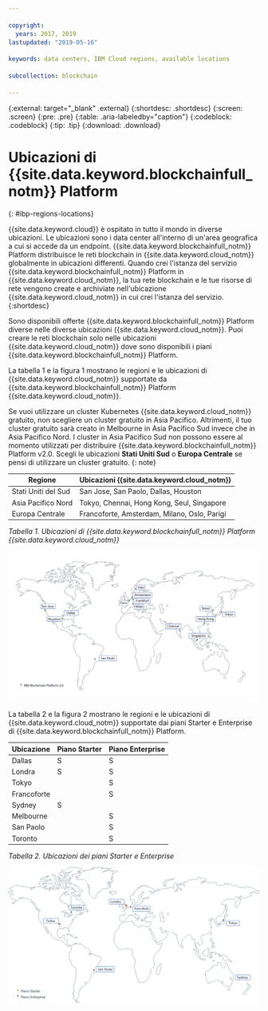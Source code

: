 ```yaml
---

copyright:
  years: 2017, 2019
lastupdated: "2019-05-16"

keywords: data centers, IBM Cloud regions, available locations

subcollection: blockchain

---
```


{:external: target="_blank" .external}
{:shortdesc: .shortdesc}
{:screen: .screen}
{:pre: .pre}
{:table: .aria-labeledby="caption"}
{:codeblock: .codeblock}
{:tip: .tip}
{:download: .download}


# Ubicazioni di {{site.data.keyword.blockchainfull_notm}} Platform
{: #ibp-regions-locations}

{{site.data.keyword.cloud}} è ospitato in tutto il mondo in diverse ubicazioni. Le ubicazioni sono i data center all'interno di un'area geografica a cui si accede da un endpoint. {{site.data.keyword.blockchainfull_notm}} Platform distribuisce le reti blockchain in {{site.data.keyword.cloud_notm}} globalmente in ubicazioni differenti. Quando crei l'istanza del servizio {{site.data.keyword.blockchainfull_notm}} Platform in {{site.data.keyword.cloud_notm}}, la tua rete blockchain e le tue risorse di rete vengono create e archiviate nell'ubicazione {{site.data.keyword.cloud_notm}} in cui crei l'istanza del servizio.
{:shortdesc}

Sono disponibili offerte {{site.data.keyword.blockchainfull_notm}} Platform diverse nelle diverse ubicazioni {{site.data.keyword.cloud_notm}}. Puoi creare le reti blockchain solo nelle ubicazioni {{site.data.keyword.cloud_notm}} dove sono disponibili i piani {{site.data.keyword.blockchainfull_notm}} Platform.

La tabella 1 e la figura 1 mostrano le regioni e le ubicazioni di {{site.data.keyword.cloud_notm}} supportate da {{site.data.keyword.blockchainfull_notm}} Platform {{site.data.keyword.cloud_notm}}.

Se vuoi utilizzare un cluster Kubernetes {{site.data.keyword.cloud_notm}} gratuito, non scegliere un cluster gratuito in Asia Pacifico. Altrimenti, il tuo cluster gratuito sarà creato in Melbourne in Asia Pacifico Sud invece che in Asia Pacifico Nord. I cluster in Asia Pacifico Sud non possono essere al momento utilizzati per distribuire {{site.data.keyword.blockchainfull_notm}} Platform v2.0. Scegli le ubicazioni **Stati Uniti Sud** o **Europa Centrale** se pensi di utilizzare un cluster gratuito.
{: note}

| Regione | Ubicazioni {{site.data.keyword.cloud_notm}} |
|--------|--------------------|
| Stati Uniti del Sud | San Jose, San Paolo, Dallas, Houston |
| Asia Pacifico Nord | Tokyo, Chennai, Hong Kong, Seul, Singapore |
| Europa Centrale | Francoforte, Amsterdam, Milano, Oslo, Parigi |

_Tabella 1. Ubicazioni di {{site.data.keyword.blockchainfull_notm}} Platform {{site.data.keyword.cloud_notm}}_


![{{site.data.keyword.blockchainfull_notm}} Platform {{site.data.keyword.cloud_notm}} - ubicazioni](../images/ibp_v2_regions.png "{{site.data.keyword.blockchainfull_notm}} Platform {{site.data.keyword.cloud_notm}} - ubicazioni")


La tabella 2 e la figura 2 mostrano le regioni e le ubicazioni di {{site.data.keyword.cloud_notm}} supportate dai piani Starter e Enterprise di {{site.data.keyword.blockchainfull_notm}} Platform.

| Ubicazione | Piano Starter | Piano Enterprise |
|--------|----------|----------|
| Dallas | S | S |
| Londra | S | S |
| Tokyo |  | S |
| Francoforte |  | S |
| Sydney | S |  |
| Melbourne |  | S |
| San Paolo |  | S |
| Toronto |  | S |

_Tabella 2. Ubicazioni dei piani Starter e Enterprise_


![Ubicazioni piani Starter e Enterprise](../images/ibp_regions.png "{{site.data.keyword.blockchainfull_notm}} Platform - Ubicazioni")
